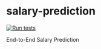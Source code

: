 # salary-prediction

[![Run tests](https://github.com/dtheod/salary-prediction/actions/workflows/run_tests.yml/badge.svg?branch=main)](https://github.com/dtheod/salary-prediction/actions/workflows/run_tests.yml)

End-to-End Salary Prediction
